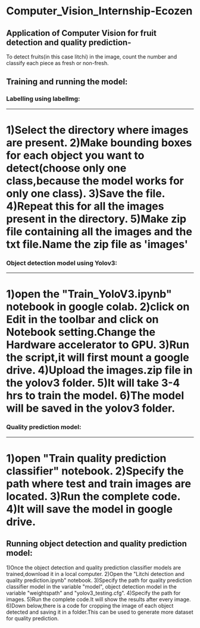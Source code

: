 # Computer_Vision_Internship-Ecozen

## Application of Computer Vision for fruit detection and quality prediction-
  To detect fruits(in this case litchi) in the image, count the number and classify each piece  as fresh or non-fresh.

## Training and running the model:

### Labelling using labellmg:
-------------------------
1)Select the directory where images are present.
2)Make bounding boxes for each object you want to detect(choose only one class,because the model works for only one class).
3)Save the file.
4)Repeat this for all the images present in the directory.
5)Make zip file containing all the images and the txt file.Name the zip file as 'images'
===============================================================================================

### Object detection model using Yolov3:
------------------------------------
1)open the "Train_YoloV3.ipynb" notebook in google colab.
2)click on Edit in the toolbar and click on Notebook setting.Change the Hardware accelerator to GPU.
3)Run the script,it will first mount a google drive. 
4)Upload the images.zip file in the yolov3 folder.
5)It will take 3-4 hrs to train the model.
6)The model will be saved in the yolov3 folder.
================================================================================================

### Quality prediction model:
---------------------------
1)open "Train quality prediction classifier" notebook.
2)Specify the path where test and train images are located.
3)Run the complete code.
4)It will save the model in google drive.
=================================================================================================

Running object detection and quality prediction model:
--------------------------------------------------------
1)Once the object detection and quality prediction classifier models are trained,download it in a local computer.
2)Open the "Litchi detection and quality prediction.ipynb" notebook.
3)Specify the path for quality prediction classifier model in the variable "model", object detection model in the variable "weightspath" and "yolov3_testing.cfg".
4)Specify the path for images.
5)Run the complete code.It will show the results after every image.
6)Down below,there is a code for cropping the image of each object detected and saving it in a folder.This can be used to generate more dataset for quality prediction.
